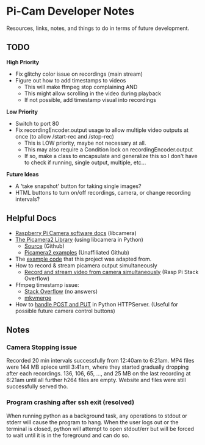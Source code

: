 # Pi-Cam Developer Notes

Resources, links, notes, and things to do in terms of future development.

## TODO

**High Priority**

* Fix glitchy color issue on recordings (main stream)
* Figure out how to add timestamps to videos
  * This will make ffmpeg stop complaining AND
  * This might allow scrolling in the video during playback
  * If not possible, add timestamp visual into recordings

**Low Priority**

* Switch to port 80
* Fix recordingEncoder.output usage to allow multiple video outputs at once (to allow /start-rec and /stop-rec)
  * This is LOW priority, maybe not necessary at all.
  * This may also require a Condition lock on recordingEncoder.output
  * If so, make a class to encapsulate and generalize this so I don't have to check if running, single output, multiple, etc...

**Future Ideas**

* A 'take snapshot' button for taking single images?
* HTML buttons to turn on/off recordings, camera, or change recording intervals?

## Helpful Docs

* [Raspberry Pi Camera software docs](https://www.raspberrypi.com/documentation/computers/camera_software.html) (libcamera)
* [The Picamera2 Library](https://datasheets.raspberrypi.com/camera/picamera2-manual.pdf) (using libcamera in Python)
  * [Source](https://github.com/raspberrypi/picamera2/tree/main) (Github)
  * [Picamera2 examples](https://github.com/ArduCAM/picamera2_examples/tree/main) (Unaffiliated Github)
* The [example code](https://github.com/raspberrypi/picamera2/blob/main/examples/mjpeg_server.py) that this project was adapted from.
* How to record & stream picamera output simultaneously
  * [Record and stream video from camera simultaneously](https://raspberrypi.stackexchange.com/questions/27041/record-and-stream-video-from-camera-simultaneously) (Rasp Pi Stack Overflow)
* Ffmpeg timestamp issue:
  * [Stack Overflow](https://stackoverflow.com/questions/75625226/ffmpeg-set-pts-for-vfr-video-from-list-of-values) (no answers)
  * [mkvmerge](https://mkvtoolnix.download/doc/mkvmerge.html#mkvmerge.external_timestamp_files)
* How to [handle POST and PUT](https://stackoverflow.com/questions/66514500/how-do-i-configure-a-python-server-for-post) in Python HTTPServer. (Useful for possible future camera control buttons)

## Notes

### Camera Stopping issue

Recorded 20 min intervals successfully from 12:40am to 6:21am. MP4 files were 144 MB apiece until 3:41am, where they started gradually dropping after each recordings. 136, 106, 65, ..., and 25 MB on the last recording at 6:21am until all further h264 files are empty. Website and files were still successfully served tho.

### Program crashing after ssh exit (resolved)

When running python as a background task, any operations to stdout or stderr will cause the program to hang. When the user logs out or the terminal is closed, python will attempt to open stdout/err but will be forced to wait until it is in the foreground and can do so.